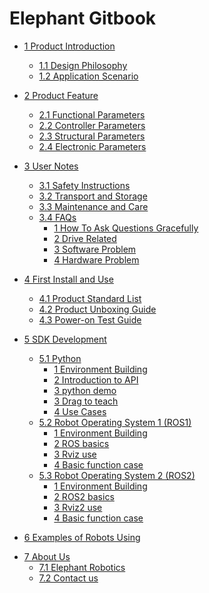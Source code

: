 # Elephant Gitbook

* [1 Product Introduction](1-ProductIntroduction/README.md)
  * [1.1 Design Philosophy](1-ProductIntroduction/1.1-DesignPhilosophy.md)
  * [1.2 Application Scenario](1-ProductIntroduction/1.2-ApplicationScenario.md)

* [2 Product Feature](2-ProductFeature/2.1-MachineSpecification.md)
  * [2.1 Functional Parameters](2-ProductFeature/2.1-MachineSpecification.md)
  * [2.2 Controller Parameters](2-ProductFeature/2.2-ControlCoreParameter.md)
  * [2.3 Structural Parameters](2-ProductFeature/2.3-MechanicalStructureParameter.md)
  * [2.4 Electronic Parameters](2-ProductFeature/2.4-ElectricalCharacteristicParameter.md)
  <!-- * [2.5 Coordinate System](2-ProductFeature/2.5-CoordinateSystem.md) -->

* [3 User Notes](3-UserNotes/3.1-SafetyInstruction.md) <br>
  * [3.1 Safety Instructions](3-UserNotes/3.1-SafetyInstruction.md)
  * [3.2 Transport and Storage](3-UserNotes/3.2-TransportandStorage.md)
  * [3.3 Maintenance and Care](/3-UserNotes/3.3-MaintenanceandCare.md)
  * [3.4 FAQs](3-UserNotes/3.4-FAQsandSolutions.md)
    * [1 How To Ask Questions Gracefully](3-UserNotes/IssueFAQ/how_to_ask.md)
    * [2 Drive Related](3-UserNotes/IssueFAQ/driver.md)
    * [3 Software Problem](3-UserNotes/IssueFAQ/software.md)
    * [4 Hardware Problem](3-UserNotes/IssueFAQ/hardware.md)



* [4 First Install and Use](4-FirstInstallAndUse/4-FirstInstallAndUse.md)
  * [4.1 Product Standard List](4-FirstInstallAndUse/4-FirstInstallAndUse.md)
  * [4.2 Product Unboxing Guide](4-FirstInstallAndUse/4.2-ProductUnboxingGuide.md)
  * [4.3 Power-on Test Guide](4-FirstInstallAndUse/4.3-Power-onTestGuide.md)


* [5 SDK Development](6-SDKDevelopment/6.1-ApplicationBasePython.md)
  * [5.1 Python](6-SDKDevelopment/6.1-ApplicationBasePython.md)
    * [1 Environment Building](./6-SDKDevelopment/6.1-Python/6.1.1-EnvironmentConfiguration.md)
    * [2 Introduction to API](./6-SDKDevelopment/6.1-Python/6.1.2-ApplicationBasePython.md)
    * [3 python demo](10-ApplicationBasePython/10.3-PythonDemo.md)
    <!-- * [3 TCP/IP Control](10-ApplicationBasePython/10.1_320_PI-ApplicationPython/3_TCPIP.md) -->
    * [3 Drag to teach](./6-SDKDevelopment/6.1-Python/61.4-Drag_teach.md)
    <!-- * [5 Handle Control](10-ApplicationBasePython/10.1_320_PI-ApplicationPython/5_Handle_control.md) -->
    * [4 Use Cases](./6-SDKDevelopment/6.1-Python/6.1.3-PythonDemo.md)
  * [5.2 Robot Operating System 1 (ROS1) ](11-ApplicationBaseROS/11.1-ROS1/README.md)
    * [1 Environment Building](11-ApplicationBaseROS/11.1-ROS1/11.1.1-EnvironmentBuilding.md)
    * [2 ROS basics](11-ApplicationBaseROS/11.1-ROS1/11.1.2-ROS_Basics.md)
    * [3 Rviz use](11-ApplicationBaseROS/11.1-ROS1/11.1.3-RvizIntroduction.md)
    * [4 Basic function case](11-ApplicationBaseROS/11.1-ROS1/11.1.4-BasicFunction.md)
  * [5.3 Robot Operating System 2 (ROS2)](11-ApplicationBaseROS/11.2-ROS2/README.md)
    * [1 Environment Building](11-ApplicationBaseROS/11.2-ROS2/11.2.1-EnvironmentBuilding.md)
    * [2 ROS2 basics](11-ApplicationBaseROS/11.2-ROS2/11.2.2-ROS2_Basics.md)
    * [3 Rviz2 use](11-ApplicationBaseROS/11.2-ROS2/11.2.3-Rviz2Introduction.md)
    * [4 Basic function case](11-ApplicationBaseROS/11.2-ROS2/11.2.4-BasicFunction.md)

* [6 Examples of Robots Using](7-ExamplesRobotsUsing/7-ExamplesRobotsUsing.md)

<!-- * [8 Documents Download](8-FilesDownload/README.md)
  * [8.1 Product information](8-FilesDownload/8.1-Productinformation.md)
  * [8.2 Product Brochure](8-FilesDownload/8.2-ProductDrawings.md)
  * [8.3 Software and Source Code](8-FilesDownload/8.3-SoftwareDocumentation.md)
  * [8.4 System Information](8-FilesDownload/8.4-Systeminformation.md)
  * [8.5 Publicity Material](/8-FilesDownload/8.5-Propaganda.md) -->

* [7 About Us](9-AboutUs/9.1-company.md)
  * [7.1 Elephant Robotics](9-AboutUs/9.1-company.md)
  * [7.2 Contact us](9-AboutUs/9.2-contact.md)